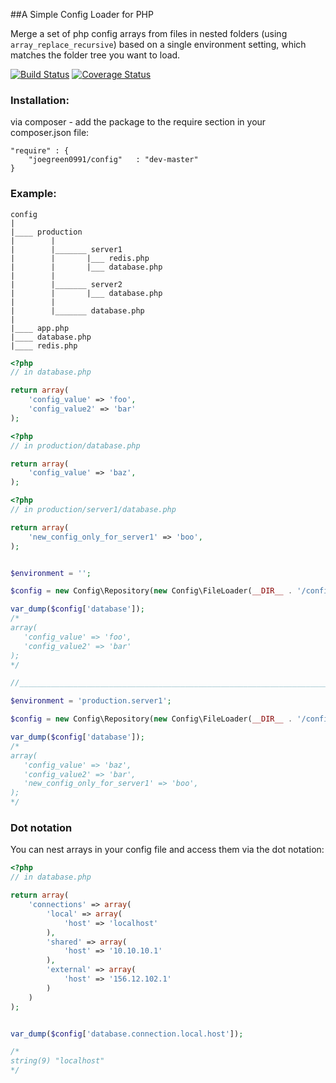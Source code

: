 ##A Simple Config Loader for PHP

Merge a set of php config arrays from files in nested folders (using `array_replace_recursive`) based on a single environment setting, which matches the folder tree you want to load.

[![Build Status](https://travis-ci.org/mrjgreen/config.svg)](https://travis-ci.org/mrjgreen/config)
[![Coverage Status](https://img.shields.io/coveralls/joegreen0991/config.svg)](https://coveralls.io/r/joegreen0991/config)

### Installation:

via composer - add the package to the require section in your composer.json file:

    "require" : {    
        "joegreen0991/config"   : "dev-master"
    }

### Example:

~~~
config
|
|____ production
|        |
|        |_______ server1
|        |       |___ redis.php
|        |       |___ database.php
|        |
|        |_______ server2
|        |       |___ database.php
|        |
|        |_______ database.php
|
|____ app.php
|____ database.php
|____ redis.php

~~~

~~~PHP
<?php
// in database.php

return array(
    'config_value' => 'foo',
    'config_value2' => 'bar'
);

~~~

~~~PHP
<?php
// in production/database.php

return array(
    'config_value' => 'baz',
);

~~~

~~~PHP
<?php
// in production/server1/database.php

return array(
    'new_config_only_for_server1' => 'boo',
);

~~~

~~~PHP

$environment = '';

$config = new Config\Repository(new Config\FileLoader(__DIR__ . '/config'), $environment);

var_dump($config['database']);
/*
array(
   'config_value' => 'foo',
   'config_value2' => 'bar'
);
*/

//________________________________________________________________________

$environment = 'production.server1';

$config = new Config\Repository(new Config\FileLoader(__DIR__ . '/config'), $environment);

var_dump($config['database']);
/*
array(
   'config_value' => 'baz',
   'config_value2' => 'bar',
   'new_config_only_for_server1' => 'boo',
);
*/

~~~


### Dot notation

You can nest arrays in your config file and access them via the dot notation:

~~~PHP
<?php
// in database.php

return array(
    'connections' => array(
        'local' => array(
            'host' => 'localhost'
        ),
        'shared' => array(
            'host' => '10.10.10.1'
        ),
        'external' => array(
            'host' => '156.12.102.1'
        )
    )
);


var_dump($config['database.connection.local.host']);

/*
string(9) "localhost"
*/
~~~
